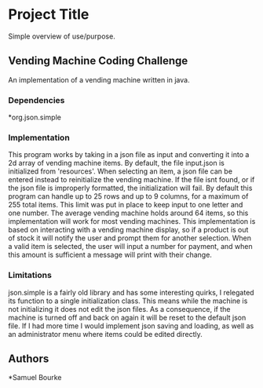 # Project Title

Simple overview of use/purpose.

## Vending Machine Coding Challenge

An implementation of a vending machine written in java.

### Dependencies

*org.json.simple

### Implementation

This program works by taking in a json file as input and converting it into a 2d array of vending machine items.
By default, the file input.json is initialized from 'resources'. When selecting an item, a json file can be entered instead to reinitialize the vending machine. If the file isnt found, or if the json file is improperly formatted, the initialization will fail.
By default this program can handle up to 25 rows and up to 9 columns, for a maximum of 255 total items. This limit was put in place to keep input to one letter and one number. The average vending machine holds around 64 items, so this implementation will work for most vending machines.
This implementation is based on interacting with a vending machine display, so if a product is out of stock it will notify the user and prompt them for another selection. When a valid item is selected, the user will input a number for payment, and when this amount is sufficient a message will print with their change.

### Limitations 

json.simple is a fairly old library and has some interesting quirks, I relegated its function to a single initialization class. This means while the machine is not initializing it does not edit the json files. As a consequence, if the machine is turned off and back on again it will be reset to the default json file. If I had more time I would implement json saving and loading, as well as an administrator menu where items could be edited directly.


## Authors

*Samuel Bourke
